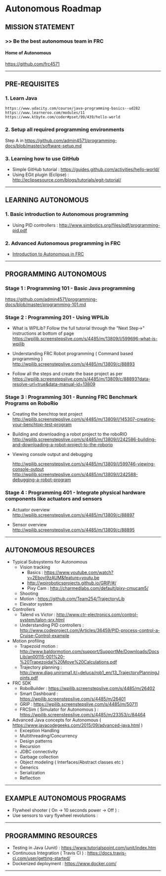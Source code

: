 # Autonomous Roadmap

## MISSION STATEMENT

### >> Be the best autonomous team in FRC

#### Home of Autonomous

https://github.com/frc4571

---

## PRE-REQUISITES

### 1. Learn Java
    https://www.udacity.com/course/java-programming-basics--ud282
    https://www.learneroo.com/modules/11
    https://www.ktbyte.com/coder#pset/99/439/hello-world

### 2. Setup all required programming environments
  Step A in  https://github.com/admin4571/programming-docs/blob/master/software-setup.md

### 3. Learning how to use GitHub
* Simple GitHub tutorial : https://guides.github.com/activities/hello-world/
* Using EGit plugin (Eclipse) : http://eclipsesource.com/blogs/tutorials/egit-tutorial/

---

## LEARNING AUTONOMOUS

### 1. Basic introduction to Autonomous programming
  * Using PID controllers : http://www.simbotics.org/files/pdf/programming-pid.pdf

### 2. Advanced Autonomous programming in FRC
  * [Introduction to Autonomous in FRC](https://www.youtube.com/watch?v=8319J1BEHwM)

---

## PROGRAMMING AUTONOMOUS

### Stage 1 : Programming 101 - Basic Java programming

https://github.com/admin4571/programming-docs/blob/master/programming-101.md

### Stage 2 : Programming 201 - Using WPILib

* What is WPILib? Follow the full tutorial through the "Next Step->" instructions at bottom of page
  https://wpilib.screenstepslive.com/s/4485/m/13809/l/599696-what-is-wpilib

* Understanding FRC Robot programming ( Command based programming )
  http://wpilib.screenstepslive.com/s/4485/m/13809/c/88893

* Follow all the steps and create the base project as per
  https://wpilib.screenstepslive.com/s/4485/m/13809/c/88893?data-resolve-url=true&data-manual-id=13809

### Stage 3 : Programming 301 - Running FRC Benchmark Programs on RoboRio

* Creating the benchtop test project
  http://wpilib.screenstepslive.com/s/4485/m/13809/l/145307-creating-your-benchtop-test-program

* Building and downloading a robot project to the roboRIO
  http://wpilib.screenstepslive.com/s/4485/m/13809/l/242586-building-and-downloading-a-robot-project-to-the-roborio

* Viewing console output and debugging

  http://wpilib.screenstepslive.com/s/4485/m/13809/l/599746-viewing-console-output
  http://wpilib.screenstepslive.com/s/4485/m/13809/l/242588-debugging-a-robot-program

### Stage 4 : Programming 401 - Integrate physical hardware components like actuators and sensors

* Actuator overview
http://wpilib.screenstepslive.com/s/4485/m/13809/c/88897

* Sensor overview
http://wpilib.screenstepslive.com/s/4485/m/13809/c/88895

---

## AUTONOMOUS RESOURCES

* Typical Subsystems for Autonomous
  * Vision tracking
    * Basics :  https://www.youtube.com/watch?v=2EboyI9zAUM&feature=youtu.be
    * http://wpiroboticsprojects.github.io/GRIP/#/
    * Pixy Cam : http://charmedlabs.com/default/pixy-cmucam5/
  * Shooting
  * Motion : https://github.com/Team254/TrajectoryLib
  * Elevator system
* Controllers
  * Talend vs Victor : http://www.ctr-electronics.com/control-system/talon-srx.html
  * Understanding PID controllers : http://www.codeproject.com/Articles/36459/PID-process-control-a-Cruise-Control-example
* Motion profiling
  * Trapezoid motion : http://www.baldormotion.com/support/SupportMe/Downloads/DocsLib/an00115-001%20-%20Trapezoidal%20Move%20Calculations.pdf
  * Trajectory planning : http://www.diag.uniroma1.it/~deluca/rob1_en/13_TrajectoryPlanningJoints.pdf
* FRC SDK
  * RoboBuilder : https://wpilib.screenstepslive.com/s/4485/m/26402
  * Smart Dashboard : https://wpilib.screenstepslive.com/s/4485/m/26401
  * GRIP : https://wpilib.screenstepslive.com/s/4485/m/50711
  * FRCSim ( Simulator for Autonomous ) : https://wpilib.screenstepslive.com/s/4485/m/23353/c/84464
* Advanced Java concepts for Autonomous ( https://www.javacodegeeks.com/2015/09/advanced-java.html )
  * Exception Handling
  * Multithreading/Concurrency
  * Design patterns
  * Recursion
  * JDBC connectivity
  * Garbage collection
  * Object modeling ( Interfaces/Abstract classes etc )
  * Generics
  * Serialization
  * Reflection

---

## EXAMPLE AUTONOMOUS PROGRAMS

* Flywheel shooter ( On -> 10 seconds power -> Off ) :
* Use sensors to vary flywheel revolutions :

---

## PROGRAMMING RESOURCES

* Testing in Java (Junit) : https://www.tutorialspoint.com/junit/index.htm
* Continuous Integration ( Travis CI ) : https://docs.travis-ci.com/user/getting-started/
* Dockerized deployment : https://www.docker.com/

---
